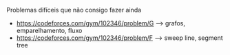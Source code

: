 Problemas difíceis que não consigo fazer ainda
- https://codeforces.com/gym/102346/problem/G --> grafos, emparelhamento, fluxo
- https://codeforces.com/gym/102346/problem/F --> sweep line, segment tree
